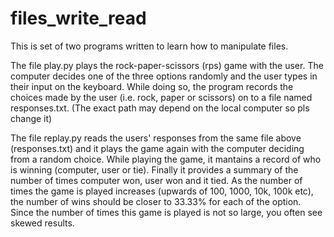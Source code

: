 # files_write_read
This is set of two programs written to learn how to manipulate files. 

The file play.py plays the rock-paper-scissors (rps) game with the user. The computer decides one of the three options randomly and the user types in their input on the keyboard. While doing so, the program records the choices made by the user (i.e. rock, paper or scissors) on to a file named responses.txt. (The exact path may depend on the local computer so pls change it)

The file replay.py reads the users' responses from the same file above (responses.txt) and it plays the game again with the computer deciding from a random choice. While playing the game, it mantains a record of who is winning (computer, user or tie). Finally it provides a summary of the number of times computer won, user won and it tied. As the number of times the game is played increases (upwards of 100, 1000, 10k, 100k etc), the number of wins should be closer to 33.33% for each of the option. Since the number of times this game is played is not so large, you often see skewed results. 
